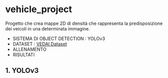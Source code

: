 # vehicle_project
Progetto che crea mappe 2D di densità che rappresenta la predisposizione dei veicoli in una determinata immagine.
- SISTEMA DI OBJECT DETECTION : YOLOv3
- DATASET : [VEDAI Dataset](https://downloads.greyc.fr/vedai/)
- ALLENAMENTO
- RISULTATI

## 1. YOLOv3



